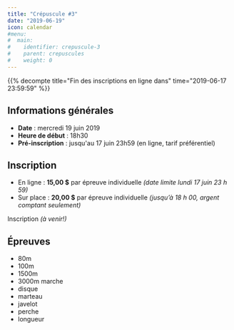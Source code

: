 ```yaml
---
title: "Crépuscule #3"
date: "2019-06-19"
icon: calendar
#menu:
#  main:
#    identifier: crepuscule-3
#    parent: crepuscules
#    weight: 0
---
```


{{% decompte title="Fin des inscriptions en ligne dans" time="2019-06-17 23:59:59" %}}

## Informations générales

- **Date** : mercredi 19 juin 2019
- **Heure de début** : 18h30
- **Pré-inscription** : jusqu'au 17 juin 23h59 (en ligne, tarif préférentiel)
<!--- **Document technique** : [Télécharger le paquet technique](https://assets.corsaire-chaparral.org/competitions/2019/v3-crepuscue-3-document-technique.pdf)-->

## Inscription

- En ligne : **15,00 $** par épreuve individuelle _(date limite lundi 17 juin 23 h 59)_
- Sur place : **20,00 $** par épreuve individuelle _(jusqu’à 18 h 00, argent comptant seulement)_

<a class="btn btn-default disabled" target="_blank">Inscription *(à venir!)* <span class="icon icon-pencil"></span></a>

## Épreuves

- 80m
- 100m
- 1500m
- 3000m marche
- disque
- marteau
- javelot
- perche
- longueur 
